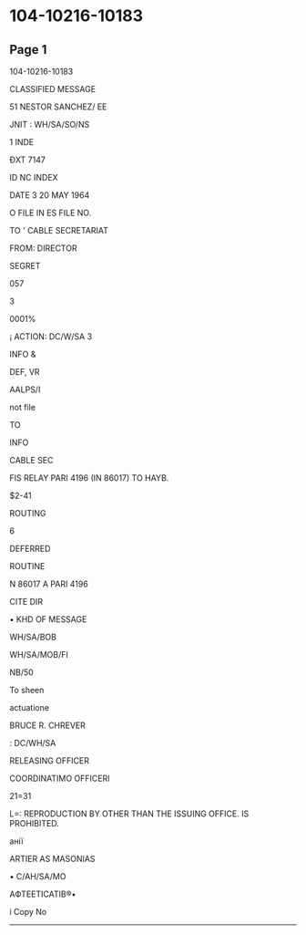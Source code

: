 # 104-10216-10183

## Page 1

104-10216-10183

CLASSIFIED MESSAGE

51 NESTOR SANCHEZ/ EE

JNIT : WH/SA/SO/NS

1 INDE

ĐXT 7147

ID NC INDEX

DATE 3 20 MAY 1964

O FILE IN ES FILE NO.

TO ' CABLE SECRETARIAT

FROM: DIRECTOR

SEGRET

057

3

0001%

¡ ACTION: DC/W/SA 3

INFO &

DEF, VR

AALPS/I

not file

TO

INFO

CABLE SEC

FIS RELAY PARI 4196 (IN 86017) TO HAYB.

$2-41

ROUTING

6

DEFERRED

ROUTINE

N 86017 A PARI 4196

CITE DIR

• KHD OF MESSAGE

WH/SA/BOB

WH/SA/MOB/FI

NB/50

To sheen

actuatione

BRUCE R. CHREVER

: DC/WH/SA

RELEASING OFFICER

COORDINATIMO OFFICERI

21=31

L=: REPRODUCTION BY OTHER THAN THE ISSUING OFFICE. IS PROHIBITED.

анії

ARTIER AS MASONIAS

• C/AH/SA/MO

АФТЕЕТІСАТІВ®•

i Copy No

---

